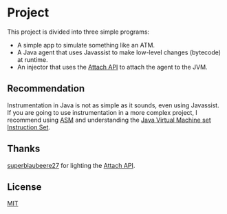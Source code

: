 # Project 
This project is divided into three simple programs: 
- A simple app to simulate something like an ATM. 
- A Java agent that uses Javassist to make low-level changes (bytecode) at runtime. 
- An injector that uses the [Attach API](https://docs.oracle.com/javase/8/docs/technotes/guides/attach/) 
to attach the agent to the JVM. 

## Recommendation 
Instrumentation in Java is not as simple as it sounds, even using Javassist.  
If you are going to use instrumentation in a more complex project, I recommend using [ASM](https://asm.ow2.io) 
and understanding the [Java Virtual Machine set Instruction Set](https://docs.oracle.com/javase/specs/jvms/se7/html/jvms-6.html). 

## Thanks 
[superblaubeere27](https://github.com/superblaubeere27) for lighting the [Attach API](https://docs.oracle.com/javase/8/docs/technotes/guides/attach/).
 
## License 
[MIT](https://choosealicense.com/licenses/mit/)
